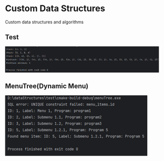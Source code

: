 # Custom Data Structures

Custom data structures and algorithms

## Test

![Run 1](./docs/images/run1.png)

## MenuTree(Dynamic Menu)

![Run 1](./docs/images/run2.png)


